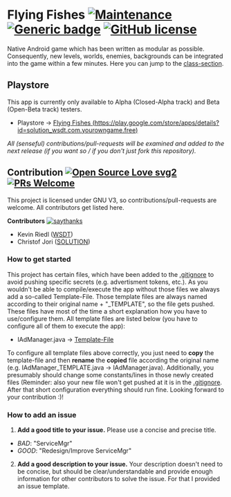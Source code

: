 # Flying Fishes [![Maintenance](https://img.shields.io/badge/Maintained%3F-yes-green.svg)](https://GitHub.com/wsdt/Flying_Fishes/graphs/commit-activity) [![Generic badge](https://img.shields.io/badge/In-JAVA-RED.svg)](https://www.java.com/) [![GitHub license](https://img.shields.io/github/license/wsdt/Flying_Fishes.svg)](https://github.com/wsdt/Flying_Fishes/blob/master/LICENSE)

Native Android game which has been written as modular as possible. Consequently, new levels, worlds, enemies, backgrounds can be integrated into the game within a few minutes. Here you can jump to the [class-section](https://github.com/wsdt/Flying_Fishes/tree/master/YourOwnGame/app/src/main/java/yourowngame/com/yourowngame).

## Playstore
This app is currently only available to Alpha (Closed-Alpha track) and Beta (Open-Beta track) testers. 
- Playstore -> [Flying Fishes (https://play.google.com/store/apps/details?id=solution_wsdt.com.yourowngame.free)](https://play.google.com/store/apps/details?id=solution_wsdt.com.yourowngame.free)

_All (senseful) contributions/pull-requests will be examined and added to the next release (if you want so / if you don't just fork this repository)._

## Contribution [![Open Source Love svg2](https://badges.frapsoft.com/os/v2/open-source.svg?v=103)](https://github.com/ellerbrock/open-source-badges/) [![PRs Welcome](https://img.shields.io/badge/PRs-welcome-brightgreen.svg?style=flat-square)](http://makeapullrequest.com)

This project is licensed under GNU V3, so contributions/pull-requests are welcome. All contributors get listed here.  

**Contributors** [![saythanks](https://img.shields.io/badge/say-thanks-ff69b4.svg)](https://saythanks.io/to/kennethreitz)
- Kevin Riedl ([WSDT](https://github.com/wsdt))
- Christof Jori ([SOLUTION](https://github.com/solution49)) 

### How to get started
This project has certain files, which have been added to the [.gitignore](https://github.com/wsdt/Flying_Fishes/blob/master/.gitignore) to avoid pushing specific secrets (e.g. advertisment tokens, etc.). As you wouldn't be able to compile/execute the app without those files we always add a so-called Template-File. Those template files are always named according to their original name + "\_TEMPLATE", so the file gets pushed. These files have most of the time a short explanation how you have to use/configure them. All template files are listed below (you have to configure all of them to execute the app): 

- IAdManager.java -> [Template-File](https://github.com/wsdt/Flying_Fishes/blob/master/YourOwnGame/app/src/main/java/yourowngame/com/yourowngame/classes/commercial/interfaces/IAdManager_TEMPLATE.java)

To configure all template files above correctly, you just need to **copy** the template-file and then **rename** the **copied** file according the original name (e.g. IAdManager_TEMPLATE.java -> IAdManager.java). Additionally, you presumably should change some constants/lines in those newly created files (Reminder: also your new file won't get pushed at it is in the [.gitignore]((https://github.com/wsdt/Flying_Fishes/blob/master/.gitignore)). After that short configuration everything should run fine. Looking forward to your contribution :)!

### How to add an issue
1. **Add a good title to your issue.** Please use a concise and precise title. 
  * *BAD*: "ServiceMgr"
  * *GOOD*: "Redesign/Improve ServiceMgr"
2. **Add a good description to your issue.** Your description doesn't need to be concise, but should be clear/understandable and provide enough information for other contributors to solve the issue. For that I provided an issue template. 

